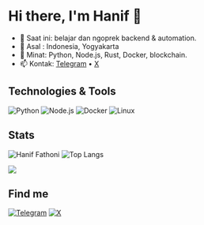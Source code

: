 # Hi there, I'm Hanif 👋

- 🔭 Saat ini: belajar dan ngoprek backend & automation.
- 🌆 Asal : Indonesia, Yogyakarta
- 💬 Minat: Python, Node.js, Rust, Docker, blockchain.
- 📫 Kontak: [Telegram](https://t.me/Hanifjago) • [X](https://x.com/ALUGOD7)

## Technologies & Tools
![Python](https://img.shields.io/badge/Python-3776AB?logo=python&logoColor=white)
![Node.js](https://img.shields.io/badge/Node.js-339933?logo=node.js&logoColor=white)
![Docker](https://img.shields.io/badge/Docker-2496ED?logo=docker&logoColor=white)
![Linux](https://img.shields.io/badge/Linux-FCC624?logo=linux&logoColor=black)

## Stats
![Hanif Fathoni](https://github-profile-summary-cards.vercel.app/api/cards/stats?username=alugods&theme=tokyonight)
![Top Langs](https://github-readme-stats.vercel.app/api/top-langs/?username=alugods&theme=tokyonight)


![](https://komarev.com/ghpvc/?username=alugods&label=Views)

## Find me
[![Telegram](https://img.shields.io/badge/Telegram-2CA5E0?logo=telegram&logoColor=white)](https://t.me/Hanifjago)
[![X](https://img.shields.io/badge/X-000000?logo=x&logoColor=white)](https://x.com/ALUGOD7)
